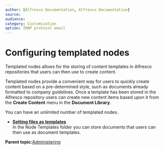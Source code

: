 ```yaml
---
author: [Alfresco Documentation, Alfresco Documentation]
source: 
audience: 
category: Customization
option: IMAP protocol email
---
```


# Configuring templated nodes

Templated nodes allows for the storing of content templates in Alfresco repositories that users can then use to create content.

Templated nodes provide a convenient way for users to quickly create content based on a pre-determined style, such as documents already formatted to company guidelines. Once a template has been stored in the Alfresco repository users can create new content items based upon it from the **Create Content** menu in the **Document Library**.

You can have an unlimited number of templated nodes.

-   **[Setting files as templates](../tasks/templated-nodes-create.md)**  
In the Node Templates folder you can store documents that users can then use as document templates.

**Parent topic:**[Administering](../concepts/ch-administering.md)

